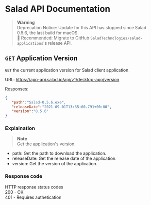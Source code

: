 # Salad API Documentation

> **Warning** <br>
> Deprecation Notice: Update for this API has stopped since Salad 0.5.6, the last build for macOS. <br>
> 🔧 Recommended: Migrate to GitHub `SaladTechnologies/salad-applications`'s release API.

## `GET` Application Version
`GET` the current application version for Salad client application.

URL: https://app-api.salad.io/api/v1/desktop-app/version

Responses:
```json
{
   "path":"Salad-0.5.6.exe",
   "releaseDate":"2021-09-01T13:35:00.791+00:00",
   "version":"0.5.6"
}
```

### Explaination
> **Note** <br>
> Get the application's version.
* path: Get the path to download the application.
* releaseDate: Get the release date of the application.
* version: Get the version of the application.

### Response code
HTTP response status codes <br>
200 - OK <br>
401 - Requires authetication